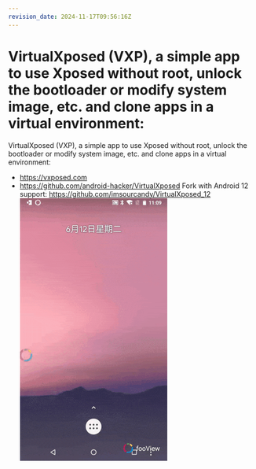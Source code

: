 ```yaml
---
revision_date: 2024-11-17T09:56:16Z
---
```

# VirtualXposed (VXP), a simple app to use Xposed without root, unlock the bootloader or modify system image, etc. and clone apps in a virtual environment:
VirtualXposed (VXP), a simple app to use Xposed without root, unlock the bootloader or modify system image, etc. and clone apps in a virtual environment:
* https://vxposed.com
* https://github.com/android-hacker/VirtualXposed
Fork with Android 12 support: https://github.com/imsourcandy/VirtualXposed_12
![](https://raw.githubusercontent.com/tiann/arts/master/vxp_reboot.gif)